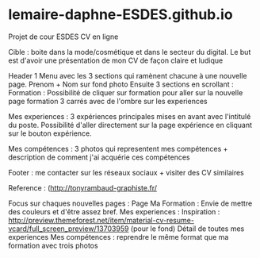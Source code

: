 # lemaire-daphne-ESDES.github.io
Projet de cour ESDES
CV en ligne 

Cible : boite dans la mode/cosmétique et dans le secteur du digital. 
Le but est d'avoir une présentation de mon CV de façon claire et ludique 

 Header
 1 Menu avec les 3 sections qui ramènent chacune à une nouvelle page. 
 Prenom + Nom sur fond photo 
 Ensuite 3 sections en scrollant : 
 Formation : Possibilité de cliquer sur formation pour aller sur la nouvelle page formation 
 3 carrés avec de l'ombre sur les experiences 
 
 Mes experiences : 3 expériences principales mises en avant avec l'intitulé du poste. 
 Possibilité d'aller directement sur la page expérience en cliquant sur le bouton expérience. 
 
 Mes compétences : 3 photos qui representent mes compétences + description de comment j'ai acquérie ces compétences 
 
 Footer : me contacter sur les réseaux sociaux + visiter des CV similaires 
 
 Reference : (http://tonyrambaud-graphiste.fr/ 
     
Focus sur chaques nouvelles pages : 
      Page Ma Formation : Envie de mettre des couleurs et d'être assez bref. 
      Mes experiences : Inspiration : http://preview.themeforest.net/item/material-cv-resume-vcard/full_screen_preview/13703959 (pour le fond) 
      Détail de toutes mes experiences
      Mes compétences : reprendre le même format que ma formation avec trois photos 


      
   
     

